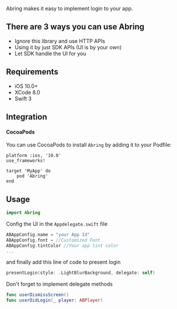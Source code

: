 Abring makes it easy to implement login to your app.

## There are 3 ways you can use Abring
- Ignore this library and use HTTP APIs
- Using it by just SDK APIs (UI is by your own)
- Let SDK handle the UI for you 

## Requirements
- iOS 10.0+
- XCode 8.0
- Swift 3


## Integration
#### CocoaPods
You can use CocoaPods to install `Abring` by adding it to your Podfile:
```
platform :ios, '10.0'
use_frameworks!

target 'MyApp' do
	pod 'Abring'
end
```

## Usage
```swift
import Abring
```

Config the UI in the `Appdelegate.swift` file
```swift
ABAppConfig.name = "your App Id"
ABAppConfig.font = //Customized Font
ABAppConfig.tintColor //Your app tint color
...
```

and finally add this line of code to present login
```swift
presentLogin(style: .LightBlurBackground, delegate: self)
```

Don't forget to implement delegate methods
```swift
func userDismissScreen()
func userDidLogin(_ player: ABPlayer)
```
